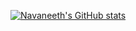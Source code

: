[![Navaneeth's GitHub stats](https://github-readme-stats.vercel.app/api?username=NAVANEETHELITE)](https://github.com/anuraghazra/github-readme-stats)

